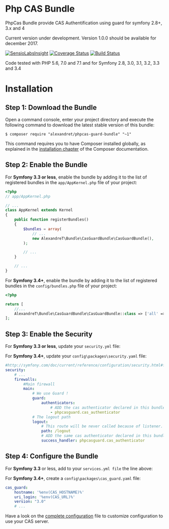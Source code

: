 Php CAS Bundle 
==============

PhpCas Bundle provide CAS Authentification using guard for symfony 2.8+, 3.x and 4

Current version under development. Version 1.0.0 should be available for december 2017. 

[![SensioLabsInsight](https://insight.sensiolabs.com/projects/cb0f5515-dc7a-4295-9faa-83e81fc1e23b/mini.png)](https://insight.sensiolabs.com/projects/cb0f5515-dc7a-4295-9faa-83e81fc1e23b)
[![Coverage Status](https://coveralls.io/repos/github/Alexandre-T/casguard/badge.svg?branch=master)](https://coveralls.io/github/Alexandre-T/casguard?branch=master)
[![Build Status](https://travis-ci.org/Alexandre-T/casguard.svg?branch=master)](https://travis-ci.org/Alexandre-T/casguard)

Code tested with PHP 5.6, 7.0 and 7.1 and for Symfony 2.8, 3.0, 3.1, 3.2, 3.3 and 3.4  

Installation
============

Step 1: Download the Bundle
---------------------------

Open a command console, enter your project directory and execute the
following command to download the latest stable version of this bundle:

```console
$ composer require "alexandret/phpcas-guard-bundle" "~1"
```

This command requires you to have Composer installed globally, as explained
in the [installation chapter](https://getcomposer.org/doc/00-intro.md)
of the Composer documentation.

Step 2: Enable the Bundle
-------------------------

For **Symfony 3.3 or less**, enable the bundle by adding it to the list of registered bundles
in the `app/AppKernel.php` file of your project:

```php
<?php
// app/AppKernel.php

// ...
class AppKernel extends Kernel
{
    public function registerBundles()
    {
        $bundles = array(
            // ...
            new AlexandreT\Bundle\CasGuardBundle\CasGuardBundle(),
        );

        // ...
    }

    // ...
}
```

For **Symfony 3.4+**, enable the bundle by adding it to the list of registered bundles
in the `config/bundles.php` file of your project:

```php
<?php

return [
    //...
    AlexandreT\Bundle\CasGuardBundle\CasGuardBundle::class => ['all' => true],
];
```

Step 3: Enable the Security
----------------------------

For **Symfony 3.3 or less**, update your `security.yml` file:

For **Symfony 3.4+**, update your `config\packages\security.yaml` file:

```yaml
#http://symfony.com/doc/current/reference/configuration/security.html#full-default-configuration
security:
    # ...
    firewalls:
        #Main firewall
        main:
            # We use Guard !
            guard:
                authenticators:
                    # ADD the cas authenticator declared in this bundle
                    - phpcasguard.cas_authenticator
            # The logout path
            logout:
                # This route will be never called because of listener. It will catch it and redirect user.                
                path: /logout
                # ADD the same cas authenticator declared in this bundle to activate logout function
                success_handler: phpcasguard.cas_authenticator  

```

Step 4: Configure the Bundle
----------------------------

For **Symfony 3.3** or less, add to your `services.yml file` the line above:

For **Symfony 3.4+**, create a `config\packages\cas_guard.yaml` file:

```yaml
cas_guard:
    hostname: '%env(CAS_HOSTNAME)%'
    uri_login: '%env(CAS_URL)%'
    version: "3.0"
    # ...

```

Have a look on the [complete configuration](./Resources/doc/configuration.md) file to 
customize configuration to use your CAS server. 